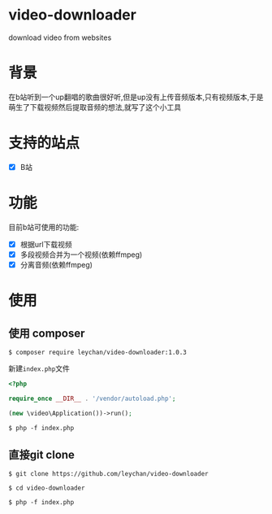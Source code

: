 # video-downloader
download video from websites

# 背景
在b站听到一个up翻唱的歌曲很好听,但是up没有上传音频版本,只有视频版本,于是萌生了下载视频然后提取音频的想法,就写了这个小工具

# 支持的站点
- [x] B站

# 功能
目前b站可使用的功能:
- [x] 根据url下载视频
- [x] 多段视频合并为一个视频(依赖ffmpeg)
- [x] 分离音频(依赖ffmpeg)

# 使用
## 使用 composer
`$ composer require leychan/video-downloader:1.0.3`

新建`index.php`文件
```php
<?php

require_once __DIR__ . '/vendor/autoload.php';

(new \video\Application())->run();
```

`$ php -f index.php`

## 直接git clone
`$ git clone https://github.com/leychan/video-downloader`

`$ cd video-downloader`

`$ php -f index.php`